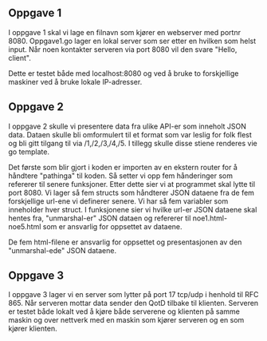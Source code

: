 ## Oppgave 1 

I oppgave 1 skal vi lage en filnavn som kjører en webserver med portnr 8080. Oppgave1.go lager en lokal server som ser etter en hvilken som helst input. Når noen kontakter serveren via port 8080 vil den svare "Hello, client".

Dette er testet både med localhost:8080 og ved å bruke to forskjellige maskiner ved å bruke lokale IP-adresser.

## Oppgave 2 

I oppgave 2 skulle vi presentere data fra ulike API-er som inneholt JSON data. Dataen skulle bli omformulert til et format som var leslig for folk flest og bli gitt tilgang til via /1,/2,/3,/4,/5. I tillegg skulle disse stiene renderes vie go template. 

Det første som blir gjort i koden er importen av en ekstern router for å håndtere "pathinga" til koden. Så setter vi opp fem hånderinger som refererer til senere funksjoner. Etter dette sier vi at programmet skal lytte til port 8080. Vi lager så fem structs som håndterer JSON dataene fra de fem forskjellige url-ene vi definerer senere. Vi har så fem variabler som inneholder hver struct. I funksjonene sier vi hvilke url-er JSON dataene skal hentes fra, "unmarshal-er" JSON dataen og refererer til noe1.html-noe5.html som er ansvarlig for oppsettet av dataene.  

De fem html-filene er ansvarlig for oppsettet og presentasjonen av den "unmarshal-ede" JSON dataene. 

## Oppgave 3 

I oppgave 3 lager vi en server som lytter på port 17 tcp/udp i henhold til RFC 865. Når serveren mottar data sender den QotD tilbake til klienten. Serveren er testet både lokalt ved å kjøre både serverene og klienten på samme maskin og over nettverk med en maskin som kjører serveren og en som kjører klienten.

